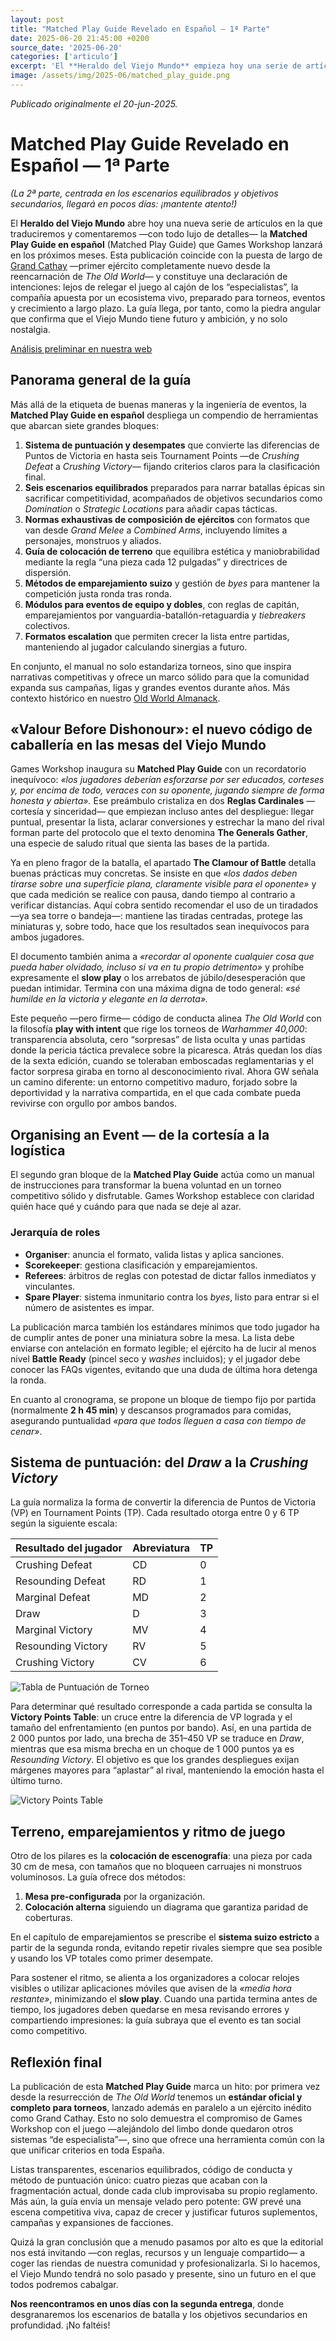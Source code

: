 ```yaml
---
layout: post
title: "Matched Play Guide Revelado en Español — 1ª Parte"
date: 2025-06-20 21:45:00 +0200
source_date: '2025-06-20'
categories: ['articulo']
excerpt: 'El **Heraldo del Viejo Mundo** empieza hoy una serie de artículos en la que traduciremos y comentaremos la **Matched Play Guide en español** (Guía de Juego Equilibrado) que Games Workshop lanzará en los próximos meses. Comenzamos con una visión general de la guía y nos centraremos en los primeros capítulos: "Valor ante el deshonor" y "Organización de un evento". En los próximos días habrá nuevas entregas.'
image: /assets/img/2025-06/matched_play_guide.png
---
```


*Publicado originalmente el 20-jun-2025.*

# Matched Play Guide Revelado en Español — 1ª Parte  
*(La 2ª parte, centrada en los escenarios equilibrados y objetivos secundarios, llegará en pocos días: ¡mantente atento!)*

El **Heraldo del Viejo Mundo** abre hoy una nueva serie de artículos en la que traduciremos y comentaremos —con todo lujo de detalles— la **Matched Play Guide en español** (Matched Play Guide) que Games Workshop lanzará en los próximos meses. Esta publicación coincide con la puesta de largo de [Grand Cathay](https://www.warhammer-community.com/en-gb/articles/luce8te0/bring-harmony-to-the-old-world-with-the-armies-of-grand-cathay/) —primer ejército completamente nuevo desde la reencarnación de *The Old World*— y constituye una declaración de intenciones: lejos de relegar el juego al cajón de los “especialistas”, la compañía apuesta por un ecosistema vivo, preparado para torneos, eventos y crecimiento a largo plazo. La guía llega, por tanto, como la piedra angular que confirma que el Viejo Mundo tiene futuro y ambición, y no solo nostalgia.  

[Análisis preliminar en nuestra web](https://www.elheraldodelviejomundo.com/noticias/2025/06/02/the-old-world-matched-play-guide-new-ways-to-play-in-the-world-of-legend.html)  

## Panorama general de la guía

Más allá de la etiqueta de buenas maneras y la ingeniería de eventos, la **Matched Play Guide en español** despliega un compendio de herramientas que abarcan siete grandes bloques:

1. **Sistema de puntuación y desempates** que convierte las diferencias de Puntos de Victoria en hasta seis Tournament Points —de *Crushing Defeat* a *Crushing Victory—* fijando criterios claros para la clasificación final.  
2. **Seis escenarios equilibrados** preparados para narrar batallas épicas sin sacrificar competitividad, acompañados de objetivos secundarios como *Domination* o *Strategic Locations* para añadir capas tácticas.  
3. **Normas exhaustivas de composición de ejércitos** con formatos que van desde *Grand Melee* a *Combined Arms*, incluyendo límites a personajes, monstruos y aliados.  
4. **Guía de colocación de terreno** que equilibra estética y maniobrabilidad mediante la regla “una pieza cada 12 pulgadas” y directrices de dispersión.  
5. **Métodos de emparejamiento suizo** y gestión de *byes* para mantener la competición justa ronda tras ronda.  
6. **Módulos para eventos de equipo y dobles**, con reglas de capitán, emparejamientos por vanguardia-batallón-retaguardia y *tiebreakers* colectivos.  
7. **Formatos escalation** que permiten crecer la lista entre partidas, manteniendo al jugador calculando sinergias a futuro.  

En conjunto, el manual no solo estandariza torneos, sino que inspira narrativas competitivas y ofrece un marco sólido para que la comunidad expanda sus campañas, ligas y grandes eventos durante años. Más contexto histórico en nuestro [Old World Almanack](https://www.elheraldodelviejomundo.com/noticias/2025/06/12/old-world-almanack-a-short-history-of-cathay.html).

## «Valour Before Dishonour»: el nuevo código de caballería en las mesas del Viejo Mundo

Games Workshop inaugura su **Matched Play Guide** con un recordatorio inequívoco: *«los jugadores deberían esforzarse por ser educados, corteses y, por encima de todo, veraces con su oponente, jugando siempre de forma honesta y abierta».* Ese preámbulo cristaliza en dos **Reglas Cardinales** —cortesía y sinceridad— que empiezan incluso antes del despliegue: llegar puntual, presentar la lista, aclarar conversiones y estrechar la mano del rival forman parte del protocolo que el texto denomina **The Generals Gather**, una especie de saludo ritual que sienta las bases de la partida.

Ya en pleno fragor de la batalla, el apartado **The Clamour of Battle** detalla buenas prácticas muy concretas. Se insiste en que *«los dados deben tirarse sobre una superficie plana, claramente visible para el oponente»* y que cada medición se realice con pausa, dando tiempo al contrario a verificar distancias. Aquí cobra sentido recomendar el uso de un tiradados —ya sea torre o bandeja—: mantiene las tiradas centradas, protege las miniaturas y, sobre todo, hace que los resultados sean inequívocos para ambos jugadores.

El documento también anima a *«recordar al oponente cualquier cosa que pueda haber olvidado, incluso si va en tu propio detrimento»* y prohíbe expresamente el **slow play** o los arrebatos de júbilo/desesperación que puedan intimidar. Termina con una máxima digna de todo general: *«sé humilde en la victoria y elegante en la derrota».*

Este pequeño —pero firme— código de conducta alinea *The Old World* con la filosofía **play with intent** que rige los torneos de *Warhammer 40,000*: transparencia absoluta, cero “sorpresas” de lista oculta y unas partidas donde la pericia táctica prevalece sobre la picaresca. Atrás quedan los días de la sexta edición, cuando se toleraban emboscadas reglamentarias y el factor sorpresa giraba en torno al desconocimiento rival. Ahora GW señala un camino diferente: un entorno competitivo maduro, forjado sobre la deportividad y la narrativa compartida, en el que cada combate pueda revivirse con orgullo por ambos bandos.

## Organising an Event — de la cortesía a la logística

El segundo gran bloque de la **Matched Play Guide** actúa como un manual de instrucciones para transformar la buena voluntad en un torneo competitivo sólido y disfrutable. Games Workshop establece con claridad quién hace qué y cuándo para que nada se deje al azar.

### Jerarquía de roles
* **Organiser**: anuncia el formato, valida listas y aplica sanciones.  
* **Scorekeeper**: gestiona clasificación y emparejamientos.  
* **Referees**: árbitros de reglas con potestad de dictar fallos inmediatos y vinculantes.  
* **Spare Player**: sistema inmunitario contra los *byes*, listo para entrar si el número de asistentes es impar.  

La publicación marca también los estándares mínimos que todo jugador ha de cumplir antes de poner una miniatura sobre la mesa. La lista debe enviarse con antelación en formato legible; el ejército ha de lucir al menos nivel **Battle Ready** (pincel seco y *washes* incluidos); y el jugador debe conocer las FAQs vigentes, evitando que una duda de última hora detenga la ronda.

En cuanto al cronograma, se propone un bloque de tiempo fijo por partida (normalmente **2 h 45 min**) y descansos programados para comidas, asegurando puntualidad *«para que todos lleguen a casa con tiempo de cenar»*.

## Sistema de puntuación: del *Draw* a la *Crushing Victory*

La guía normaliza la forma de convertir la diferencia de Puntos de Victoria (VP) en Tournament Points (TP). Cada resultado otorga entre 0 y 6 TP según la siguiente escala:

| Resultado del jugador | Abreviatura | TP |
|-----------------------|-------------|----|
| Crushing Defeat | CD | 0 |
| Resounding Defeat | RD | 1 |
| Marginal Defeat | MD | 2 |
| Draw | D | 3 |
| Marginal Victory | MV | 4 |
| Resounding Victory | RV | 5 |
| Crushing Victory | CV | 6 |

![Tabla de Puntuación de Torneo](/assets/img/2025-06/tournament_scoring.png "Tabla de Puntuación de Torneo")


Para determinar qué resultado corresponde a cada partida se consulta la **Victory Points Table**: un cruce entre la diferencia de VP lograda y el tamaño del enfrentamiento (en puntos por bando). Así, en una partida de 2 000 puntos por lado, una brecha de 351–450 VP se traduce en *Draw*, mientras que esa misma brecha en un choque de 1 000 puntos ya es *Resounding Victory*. El objetivo es que los grandes despliegues exijan márgenes mayores para “aplastar” al rival, manteniendo la emoción hasta el último turno.

![Victory Points Table](/assets/img/2025-06/victory_points_table.png "Victory Points Table")

## Terreno, emparejamientos y ritmo de juego

Otro de los pilares es la **colocación de escenografía**: una pieza por cada 30 cm de mesa, con tamaños que no bloqueen carruajes ni monstruos voluminosos. La guía ofrece dos métodos:

1. **Mesa pre-configurada** por la organización.  
2. **Colocación alterna** siguiendo un diagrama que garantiza paridad de coberturas.  

En el capítulo de emparejamientos se prescribe el **sistema suizo estricto** a partir de la segunda ronda, evitando repetir rivales siempre que sea posible y usando los VP totales como primer desempate.

Para sostener el ritmo, se alienta a los organizadores a colocar relojes visibles o utilizar aplicaciones móviles que avisen de la *«media hora restante»*, minimizando el **slow play**. Cuando una partida termina antes de tiempo, los jugadores deben quedarse en mesa revisando errores y compartiendo impresiones: la guía subraya que el evento es tan social como competitivo.

## Reflexión final

La publicación de esta **Matched Play Guide** marca un hito: por primera vez desde la resurrección de *The Old World* tenemos un **estándar oficial y completo para torneos**, lanzado además en paralelo a un ejército inédito como Grand Cathay. Esto no solo demuestra el compromiso de Games Workshop con el juego —alejándolo del limbo donde quedaron otros sistemas “de especialista”—, sino que ofrece una herramienta común con la que unificar criterios en toda España.

Listas transparentes, escenarios equilibrados, código de conducta y método de puntuación único: cuatro piezas que acaban con la fragmentación actual, donde cada club improvisaba su propio reglamento. Más aún, la guía envía un mensaje velado pero potente: GW prevé una escena competitiva viva, capaz de crecer y justificar futuros suplementos, campañas y expansiones de facciones.  

Quizá la gran conclusión que a menudo pasamos por alto es que la editorial nos está invitando —con reglas, recursos y un lenguaje compartido— a coger las riendas de nuestra comunidad y profesionalizarla. Si lo hacemos, el Viejo Mundo tendrá no solo pasado y presente, sino un futuro en el que todos podremos cabalgar.

**Nos reencontramos en unos días con la segunda entrega**, donde desgranaremos los escenarios de batalla y los objetivos secundarios en profundidad. ¡No faltéis!
